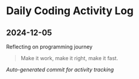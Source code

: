 # Daily Coding Activity Log

## 2024-12-05

Reflecting on programming journey

> Make it work, make it right, make it fast.

*Auto-generated commit for activity tracking*
